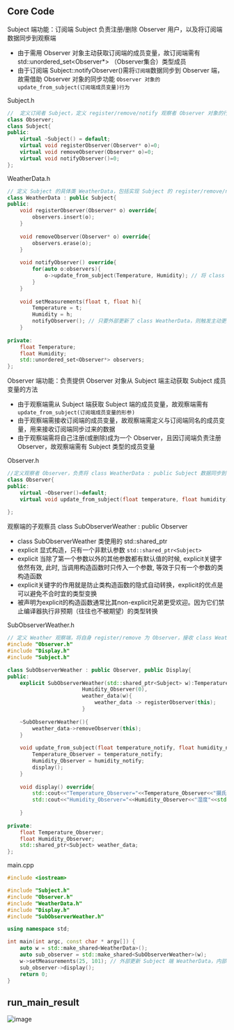 ## Core Code

Subject 端功能：订阅端 Subject 负责注册/删除 Observer 用户，以及将订阅端数据同步到观察端
* 由于需用 Observer 对象主动获取订阅端的成员变量，故订阅端需有 std::unordered_set<Observer*> （Observer集合）类型成员
* 由于订阅端 Subject::notifyObserver()需将`订阅端`数据同步到 Observer 端，故需借助 Observer 对象的同步功能 `Observer 对象的 update_from_subject(订阅端成员变量)行为`

Subject.h
```hpp
//  定义订阅者 Subject，定义 register/remove/notify 观察者 Observer 对象的行为
class Observer;
class Subject{
public:
    virtual ~Subject() = default;   
    virtual void registerObserver(Observer* o)=0;
    virtual void removeObserver(Observer* o)=0;
    virtual void notifyObserver()=0;
};
```

WeatherData.h
```hpp
// 定义 Subject 的具体类 WeatherData，包括实现 Subject 的 register/remove/notify 操作 Observer 行为和自身的 setMeasurements 行为
class WeatherData : public Subject{    
public:
    void registerObserver(Observer* o) override{
        observers.insert(o);
    }
    
    void removeObserver(Observer* o) override{
        observers.erase(o);
    }
    
    void notifyObserver() override{
        for(auto o:observers){
            o->update_from_subject(Temperature, Humidity); // 将 class WeatherData 的数据传给 class SubObserverWeather : public Observer
        }
    }
    
    void setMeasurements(float t, float h){
        Temperature = t;
        Humidity = h;
        notifyObserver(); // 只要外部更新了 class WeatherData，则触发主动更新 class SubObserverWeather : public Observer 数据
    }
    
private:
    float Temperature;
    float Humidity;
    std::unordered_set<Observer*> observers;
};
```
Observer 端功能：负责提供 Observer 对象从 Subject 端主动获取 Subject 成员变量的方法
* 由于观察端需从 Subject 端获取 Subject 端的成员变量，故观察端需有 `update_from_subject(订阅端成员变量的形参)`
* 由于观察端需接收订阅端的成员变量，故观察端需定义与订阅端同名的成员变量，用来接收订阅端同步过来的数据   
* 由于观察端需将自己注册(或删除)成为一个 Observer，且因订阅端负责注册 Observer，故观察端需有 Subject 类型的成员变量  

Observer.h
```hpp
//定义观察者 Observer，负责将 class WeatherData : public Subject 数据同步到 class SubObserverWeather : public Observer
class Observer{
public:
    virtual ~Observer()=default;
    virtual void update_from_subject(float temperature, float humidity)=0; // 将 Subject 端数据同步到 Observer 端
    
};
```
观察端的子观察员 class SubObserverWeather : public Observer
* class SubObserverWeather 类使用的 std::shared_ptr
* explicit 显式构造，只有一个非默认参数 `std::shared_ptr<Subject>`
* explicit 当除了第一个参数以外的其他参数都有默认值的时候, explicit关键字依然有效, 此时, 当调用构造函数时只传入一个参数, 等效于只有一个参数的类构造函数
* explicit关键字的作用就是防止类构造函数的隐式自动转换，explicit的优点是可以避免不合时宜的类型变换
* 被声明为explicit的构造函数通常比其non-explicit兄弟更受欢迎。因为它们禁止编译器执行非预期（往往也不被期望）的类型转换

SubObserverWeather.h
```hpp
// 定义 Weather 观察端，将自身 register/remove 为 Observer，接收 class WeatherData : public Subject 数据
#include "Observer.h"
#include "Display.h"
#include "Subject.h"

class SubObserverWeather : public Observer, public Display{
public:
    explicit SubObserverWeather(std::shared_ptr<Subject> w):Temperature_Observer(0),
                        Humidity_Observer(0),
                        weather_data(w){
                            weather_data -> registerObserver(this);
                        }
    
    ~SubObserverWeather(){
        weather_data->removeObserver(this);
    }
    
    void update_from_subject(float temperature_notify, float humidity_notify) override{
        Temperature_Observer = temperature_notify;
        Humidity_Observer = humidity_notify;
        display();
    }
    
    void display() override{
        std::cout<<"Temperature_Observer="<<Temperature_Observer<<"摄氏度"<<std::endl;
        std::cout<<"Humidity_Observer="<<Humidity_Observer<<"湿度"<<std::endl;
        
    }
    
private:
    float Temperature_Observer;
    float Humidity_Observer;
    std::shared_ptr<Subject> weather_data;
};

```

main.cpp
```cpp
#include <iostream>

#include "Subject.h"
#include "Observer.h"
#include "WeatherData.h"
#include "Display.h"
#include "SubObserverWeather.h"

using namespace std;

int main(int argc, const char * argv[]) {
    auto w = std::make_shared<WeatherData>();
    auto sub_observer = std::make_shared<SubObserverWeather>(w);
    w->setMeasurements(25, 101); // 外部更新 Subject 端 WeatherData，内部主动触发 Subject::notifyObserver 将数据同步到 Observer 端
    sub_observer->display();
    return 0;
}
```
## run_main_result
![image](https://user-images.githubusercontent.com/31394900/122636080-dbfb5000-d119-11eb-8366-97b074535bf6.png)


